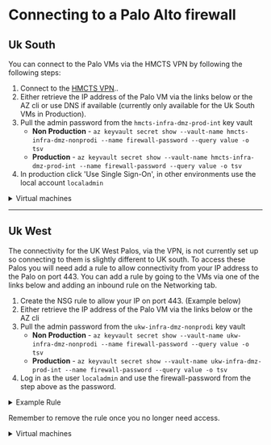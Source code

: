 # Connecting to a Palo Alto firewall

## Uk South 

You can connect to the Palo VMs via the HMCTS VPN by following the following steps: 

1. Connect to the [HMCTS VPN](https://portal.platform.hmcts.net/)..
2. Either retrieve the IP address of the Palo VM via the links below or the AZ cli or use DNS if available (currently only available for the Uk South VMs in Production).  
3. Pull the admin password from the `hmcts-infra-dmz-prod-int` key vault
    - **Non Production** - `az keyvault secret show --vault-name hmcts-infra-dmz-nonprodi --name firewall-password --query value -o tsv`
    - **Production** - `az keyvault secret show --vault-name hmcts-infra-dmz-prod-int --name firewall-password --query value -o tsv`
4. In production click 'Use Single Sign-On', in other environments use the local account `localadmin`


<details>

<summary>Virtual machines</summary>

### Non Production
- [hmcts-hub-nonprodi-palo-vm-0](https://portal.azure.com/#@HMCTS.NET/resource/subscriptions/fb084706-583f-4c9a-bdab-949aac66ba5c/resourceGroups/hmcts-hub-nonprodi/providers/Microsoft.Compute/virtualMachines/hmcts-hub-nonprodi-palo-vm-0/overview)
- [hmcts-hub-nonprodi-palo-vm-1](https://portal.azure.com/#@HMCTS.NET/resource/subscriptions/fb084706-583f-4c9a-bdab-949aac66ba5c/resourceGroups/hmcts-hub-nonprodi/providers/Microsoft.Compute/virtualMachines/hmcts-hub-nonprodi-palo-vm-1/overview)

### Production

- [hmcts-hub-prod-int-palo-vm-0](https://portal.azure.com/#@HMCTS.NET/resource/subscriptions/0978315c-75fe-4ada-9d11-1eb5e0e0b214/resourceGroups/hmcts-hub-prod-int/providers/Microsoft.Compute/virtualMachines/hmcts-hub-prod-int-palo-vm-0/overview) 
    - https://uksouth-prod-palo-0.platform.hmcts.net
- [hmcts-hub-prod-int-palo-vm-1](https://portal.azure.com/#@HMCTS.NET/resource/subscriptions/0978315c-75fe-4ada-9d11-1eb5e0e0b214/resourceGroups/hmcts-hub-prod-int/providers/Microsoft.Compute/virtualMachines/hmcts-hub-prod-int-palo-vm-1/overview)  
    - https://uksouth-prod-palo-1.platform.hmcts.net

</details>

---
## Uk West

The connectivity for the UK West Palos, via the VPN, is not currently set up so connecting to them is slightly different to UK south.
To access these Palos you will need add a rule to allow connectivity from your IP address to the Palo on port 443.
You can add a rule by going to the VMs via one of the links below and adding an inbound rule on the Networking tab. 

1. Create the NSG rule to allow your IP on port 443. (Example below)
2. Either retrieve the IP address of the Palo VM via the links below or the AZ cli
3. Pull the admin password from the `ukw-infra-dmz-nonprodi` key vault
    - **Non Production** - `az keyvault secret show --vault-name ukw-infra-dmz-nonprodi --name firewall-password --query value -o tsv`
    - **Production** - `az keyvault secret show --vault-name ukw-infra-dmz-prod-int --name firewall-password --query value -o tsv`
4. Log in as the user `localadmin` and use the firewall-password from the step above as the password.


<details>

<summary>Example Rule</summary>

![Validate Button](images/nsg-rule.png)

</details>

Remember to remove the rule once you no longer need access.

<details>

<summary>Virtual machines</summary>

### Non Production
- [ukw-hub-nonprodi-palo-vm-0](https://portal.azure.com/#@HMCTS.NET/resource/subscriptions/fb084706-583f-4c9a-bdab-949aac66ba5c/resourceGroups/ukw-hub-nonprodi/providers/Microsoft.Compute/virtualMachines/ukw-hub-nonprodi-palo-vm-0/overview)
- [ukw-hub-nonprodi-palo-vm-1](https://portal.azure.com/#@HMCTS.NET/resource/subscriptions/fb084706-583f-4c9a-bdab-949aac66ba5c/resourceGroups/ukw-hub-nonprodi/providers/Microsoft.Compute/virtualMachines/ukw-hub-nonprodi-palo-vm-1/overview)

### Production 
- [ukw-hub-prod-int-palo-vm-0](https://portal.azure.com/#@HMCTS.NET/resource/subscriptions/0978315c-75fe-4ada-9d11-1eb5e0e0b214/resourceGroups/UKW-HUB-PROD-INT/providers/Microsoft.Compute/virtualMachines/ukw-hub-prod-int-palo-vm-0/overview)
- [ukw-hub-prod-int-palo-vm-1](https://portal.azure.com/#@HMCTS.NET/resource/subscriptions/0978315c-75fe-4ada-9d11-1eb5e0e0b214/resourceGroups/UKW-HUB-PROD-INT/providers/Microsoft.Compute/virtualMachines/ukw-hub-prod-int-palo-vm-1/overview)

</details>
